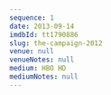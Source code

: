 ```yaml
---
sequence: 1
date: 2013-09-14
imdbId: tt1790886
slug: the-campaign-2012
venue: null
venueNotes: null
medium: HBO HD
mediumNotes: null
---
```


